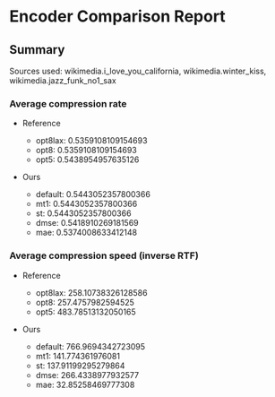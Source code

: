 
# Encoder Comparison Report

## Summary

Sources used: wikimedia.i_love_you_california, wikimedia.winter_kiss, wikimedia.jazz_funk_no1_sax

### Average compression rate

  - Reference
    - opt8lax: 0.5359108109154693
    - opt8: 0.5359108109154693
    - opt5: 0.5438954957635126

  - Ours
    - default: 0.5443052357800366
    - mt1: 0.5443052357800366
    - st: 0.5443052357800366
    - dmse: 0.5418910269181569
    - mae: 0.5374008633412148


### Average compression speed (inverse RTF)
  - Reference
    - opt8lax: 258.10738326128586
    - opt8: 257.4757982594525
    - opt5: 483.78513132050165

  - Ours
    - default: 766.9694342723095
    - mt1: 141.774361976081
    - st: 137.91199295279864
    - dmse: 266.4338977932577
    - mae: 32.85258469777308


